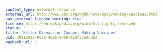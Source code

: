 ```yaml
---
content_type: external-resource
external_url: http://www.pbs.org/wgbh/nova/body/making-vaccines.html
has_external_license_warning: true
license: https://en.wikipedia.org/wiki/All_rights_reserved
status: ''
title: 'Killer Disease on Campus: Making Vaccines'
uid: 29112812-9c2e-409b-8db0-e1df27edddb3
wayback_url: ''
---
```

